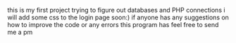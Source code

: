 this is my first project trying to figure out databases and PHP connections i will add some css to the login page soon:)
if anyone has any suggestions on how to improve the code or any errors this program has feel free to send me a pm
